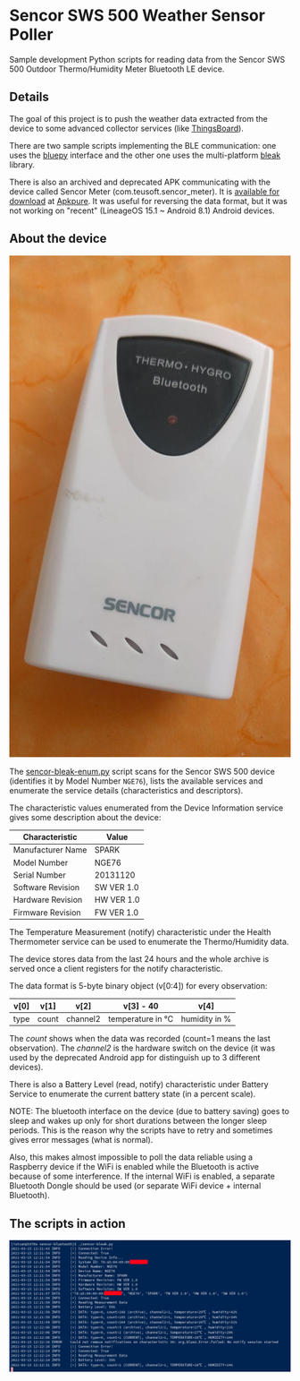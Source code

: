 # Sencor SWS 500 Weather Sensor Poller

Sample development Python scripts for reading data from the Sencor SWS 500
Outdoor Thermo/Humidity Meter Bluetooth LE device.

## Details

The goal of this project is to push the weather data extracted from the
device to some advanced collector services (like [ThingsBoard](https://thingsboard.io/)).

There are two sample scripts implementing the BLE communication: one uses the
[bluepy](https://github.com/IanHarvey/bluepy) interface and the other one
uses the multi-platform
[bleak](https://github.com/hbldh/bleak) library.

There is also an archived and deprecated APK communicating with the
device called Sencor Meter (com.teusoft.sencor_meter). It is
[available for download](https://apkpure.com/sencor-meter/com.teusoft.sencor_meter)
at [Apkpure](https://apkpure.com). It was useful for reversing the data format,
but it was not working on "recent" (LineageOS 15.1 ~ Android 8.1)
Android devices.

## About the device

![Sencor SWS 500](./sencor-sws500.jpg)

The [sencor-bleak-enum.py](./sencor-bleak-enum.py) script scans for the
Sencor SWS 500 device (identifies it by Model Number `NGE76`), lists
the available services and enumerate the service details (characteristics
and descriptors).

The characteristic values enumerated from the Device Information service
gives some description about the device:

| Characteristic    | Value      |
| ----------------- | ---------- |
| Manufacturer Name | SPARK      |
| Model Number      | NGE76      |
| Serial Number     | 20131120   |
| Software Revision | SW VER 1.0 |
| Hardware Revision | HW VER 1.0 |
| Firmware Revision | FW VER 1.0 |

The Temperature Measurement (notify) characteristic under the
Health Thermometer service can be used to enumerate the Thermo/Humidity
data.

The device stores data from the last 24 hours and the whole archive is
served once a client registers for the notify characteristic.

The data format is 5-byte binary object (v[0:4]) for every observation:

| v[0] | v[1] | v[2]   | v[3] - 40       | v[4]        |
|------|------|--------|-----------------|-------------|
|type  |count |channel2|temperature in ℃ |humidity in %|

The *count* shows when the data was recorded (count=1 means the last observation).
The *channel2* is the hardware switch on the device (it was used by the deprecated
Android app for distinguish up to 3 different devices).

There is also a Battery Level (read, notify) characteristic under
Battery Service to enumerate the current battery state (in a percent scale).

NOTE: The bluetooth interface on the device (due to battery saving)
goes to sleep and wakes up only for short durations between the longer
sleep periods. This is the reason why the scripts have to retry and
sometimes gives error messages (what is normal).

Also, this makes almost impossible to poll the data reliable using a Raspberry
device if the WiFi is enabled while the Bluetooth is active because of
some interference. If the internal WiFi is enabled, a separate Bluetooth Dongle
should be used (or separate WiFi device + internal Bluetooth).

## The scripts in action

![sencor-bleak.py in action](./sencor-bleak-in-action.png)
